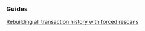 ### Guides

[Rebuilding all transaction history with forced rescans](https://github.com/htkachuk/btcwallet/tree/master/docs/force_rescans.md)
